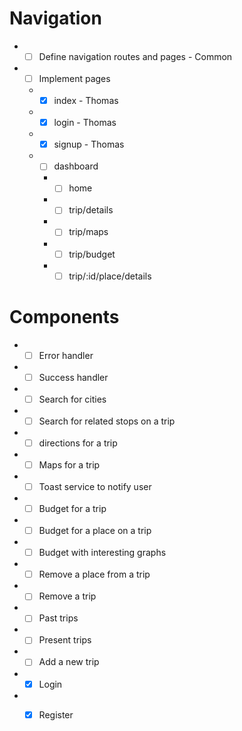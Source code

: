 # Navigation

- *[ ] Define navigation routes and pages - Common
- *[ ] Implement pages
  - *[X] index - Thomas
  - *[X] login - Thomas
  - *[X] signup - Thomas
  - *[ ] dashboard
    - *[ ] home
    - *[ ] trip/details
    - *[ ] trip/maps
    - *[ ] trip/budget
    - *[ ] trip/:id/place/details

# Components

- *[ ] Error handler
- *[ ] Success handler
- *[ ] Search for cities
- *[ ] Search for related stops on a trip
- *[ ] directions for a trip
- *[ ] Maps for a trip
- *[ ] Toast service to notify user
- *[ ] Budget for a trip
- *[ ] Budget for a place on a trip
- *[ ] Budget with interesting graphs
- *[ ] Remove a place from a trip
- *[ ] Remove a trip
- *[ ] Past trips
- *[ ] Present trips
- *[ ] Add a new trip
- *[X] Login
- *[X] Register

